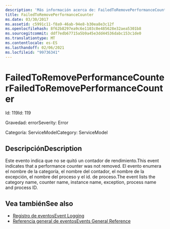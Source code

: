 ```yaml
---
description: 'Más información acerca de: FailedToRemovePerformanceCounter'
title: FailedToRemovePerformanceCounter
ms.date: 03/30/2017
ms.assetid: c5991c11-f8a9-46ab-94e8-b30ea8e3c12f
ms.openlocfilehash: 8f62b8297ea9c6e1103c0e485628e32aea5301b8
ms.sourcegitcommit: ddf7edb67715a5b9a45e3dd44536dabc153c1de0
ms.translationtype: MT
ms.contentlocale: es-ES
ms.lasthandoff: 02/06/2021
ms.locfileid: "99736341"
---
```

# <a name="failedtoremoveperformancecounter"></a><span data-ttu-id="43798-103">FailedToRemovePerformanceCounter</span><span class="sxs-lookup"><span data-stu-id="43798-103">FailedToRemovePerformanceCounter</span></span>

<span data-ttu-id="43798-104">Id: 119</span><span class="sxs-lookup"><span data-stu-id="43798-104">Id: 119</span></span>  
  
 <span data-ttu-id="43798-105">Gravedad: error</span><span class="sxs-lookup"><span data-stu-id="43798-105">Severity: Error</span></span>  
  
 <span data-ttu-id="43798-106">Categoría: ServiceModel</span><span class="sxs-lookup"><span data-stu-id="43798-106">Category: ServiceModel</span></span>  
  
## <a name="description"></a><span data-ttu-id="43798-107">Descripción</span><span class="sxs-lookup"><span data-stu-id="43798-107">Description</span></span>  

 <span data-ttu-id="43798-108">Este evento indica que no se quitó un contador de rendimiento.</span><span class="sxs-lookup"><span data-stu-id="43798-108">This event indicates that a performance counter was not removed.</span></span> <span data-ttu-id="43798-109">El evento enumera el nombre de la categoría, el nombre del contador, el nombre de la excepción, el nombre del proceso y el id. de proceso.</span><span class="sxs-lookup"><span data-stu-id="43798-109">The event lists the category name, counter name, instance name, exception, process name and process ID.</span></span>  
  
## <a name="see-also"></a><span data-ttu-id="43798-110">Vea también</span><span class="sxs-lookup"><span data-stu-id="43798-110">See also</span></span>

- [<span data-ttu-id="43798-111">Registro de eventos</span><span class="sxs-lookup"><span data-stu-id="43798-111">Event Logging</span></span>](index.md)
- [<span data-ttu-id="43798-112">Referencia general de eventos</span><span class="sxs-lookup"><span data-stu-id="43798-112">Events General Reference</span></span>](events-general-reference.md)
